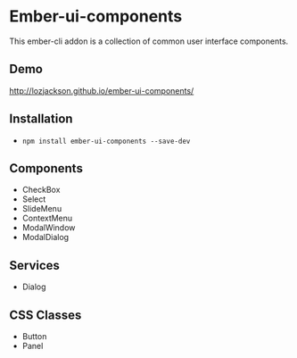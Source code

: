 # Ember-ui-components

This ember-cli addon is a collection of common user interface components.

## Demo

http://lozjackson.github.io/ember-ui-components/

## Installation

* `npm install ember-ui-components --save-dev`

## Components

* CheckBox
* Select
* SlideMenu
* ContextMenu
* ModalWindow
* ModalDialog

## Services

* Dialog

## CSS Classes

* Button
* Panel
